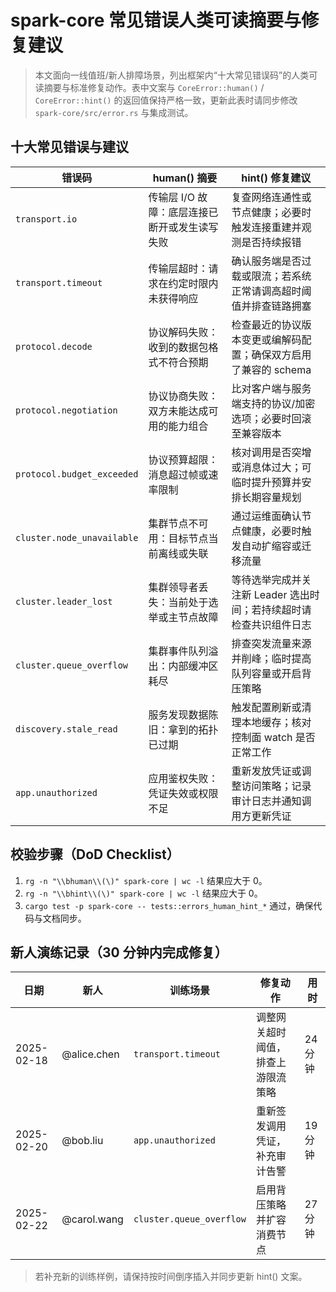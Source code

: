 # spark-core 常见错误人类可读摘要与修复建议

> 本文面向一线值班/新人排障场景，列出框架内“十大常见错误码”的人类可读摘要与标准修复动作。表中文案与 `CoreError::human()` / `CoreError::hint()` 的返回值保持严格一致，更新此表时请同步修改 `spark-core/src/error.rs` 与集成测试。

## 十大常见错误与建议

| 错误码 | human() 摘要 | hint() 修复建议 |
| --- | --- | --- |
| `transport.io` | 传输层 I/O 故障：底层连接已断开或发生读写失败 | 复查网络连通性或节点健康；必要时触发连接重建并观测是否持续报错 |
| `transport.timeout` | 传输层超时：请求在约定时限内未获得响应 | 确认服务端是否过载或限流；若系统正常请调高超时阈值并排查链路拥塞 |
| `protocol.decode` | 协议解码失败：收到的数据包格式不符合预期 | 检查最近的协议版本变更或编解码配置；确保双方启用了兼容的 schema |
| `protocol.negotiation` | 协议协商失败：双方未能达成可用的能力组合 | 比对客户端与服务端支持的协议/加密选项；必要时回滚至兼容版本 |
| `protocol.budget_exceeded` | 协议预算超限：消息超过帧或速率限制 | 核对调用是否突增或消息体过大；可临时提升预算并安排长期容量规划 |
| `cluster.node_unavailable` | 集群节点不可用：目标节点当前离线或失联 | 通过运维面确认节点健康，必要时触发自动扩缩容或迁移流量 |
| `cluster.leader_lost` | 集群领导者丢失：当前处于选举或主节点故障 | 等待选举完成并关注新 Leader 选出时间；若持续超时请检查共识组件日志 |
| `cluster.queue_overflow` | 集群事件队列溢出：内部缓冲区耗尽 | 排查突发流量来源并削峰；临时提高队列容量或开启背压策略 |
| `discovery.stale_read` | 服务发现数据陈旧：拿到的拓扑已过期 | 触发配置刷新或清理本地缓存；核对控制面 watch 是否正常工作 |
| `app.unauthorized` | 应用鉴权失败：凭证失效或权限不足 | 重新发放凭证或调整访问策略；记录审计日志并通知调用方更新凭证 |

## 校验步骤（DoD Checklist）

1. `rg -n "\\bhuman\\(\)" spark-core | wc -l` 结果应大于 0。
2. `rg -n "\\bhint\\(\)" spark-core | wc -l` 结果应大于 0。
3. `cargo test -p spark-core -- tests::errors_human_hint_*` 通过，确保代码与文档同步。

## 新人演练记录（30 分钟内完成修复）

| 日期 | 新人 | 训练场景 | 修复动作 | 用时 |
| --- | --- | --- | --- | --- |
| 2025-02-18 | @alice.chen | `transport.timeout` | 调整网关超时阈值，排查上游限流策略 | 24 分钟 |
| 2025-02-20 | @bob.liu | `app.unauthorized` | 重新签发调用凭证，补充审计告警 | 19 分钟 |
| 2025-02-22 | @carol.wang | `cluster.queue_overflow` | 启用背压策略并扩容消费节点 | 27 分钟 |

> 若补充新的训练样例，请保持按时间倒序插入并同步更新 hint() 文案。
